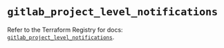# `gitlab_project_level_notifications`

Refer to the Terraform Registry for docs: [`gitlab_project_level_notifications`](https://registry.terraform.io/providers/gitlabhq/gitlab/16.7.0/docs/resources/project_level_notifications).
